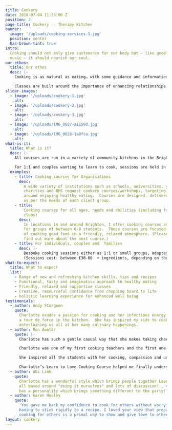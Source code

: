 ```yaml
---
title: Cookery
date: 2018-07-04 11:35:00 Z
position: 2
page-title: Cookery -- Therapy Kitchen
banner:
  image: '/uploads/cooking-services-1.jpg'
  position: center
  has-brown-tint: true
intro:
  Cooking should not only give sustenance for our body but – like good art or
  music – it should nourish our soul.
our-ethos:
  title: Our ethos
  desc: |-
    Cooking is as natural as eating… with some guidance and information, classes will inspire your intuition, your imagination and your appetite to lead the way, in your kitchen.  In this approach, recipes are starting points for you to personalize - adapting, researching and experimenting with ideas and ingredients, so that your cooking tastes just right, for you.

    Classes are built around the importance of enhancing relationships, with ourselves, each other and of course food.  We need to eat and are social creatures, so coming together in a supportive, friendly group to enjoy cooking good food, makes good sense in every way.
slider-images:
  - image: '/uploads/cookery-1.jpg'
    alt:
  - image: '/uploads/cookery-2.jpg'
    alt:
  - image: '/uploads/cookery-3.jpg'
    alt:
  - image: '/uploads/IMG_0687-a1159d.jpg'
    alt:
  - image: '/uploads/IMG_0628-1a8fca.jpg'
    alt:
what-is-it:
  title: What is it?
  desc: |-
    All courses are run in a variety of community kitchens in the Brighton area.  Our on the move, pop up kitchen, can be set up almost anywhere!

    For 1:1 and couples wanting to learn to cook, sessions are held in my garden studio or in some cases, in your own home.  See below for the adaptable, pick and mix range of cooking courses offered:
  examples:
    - title: Cooking courses for Organisations
      desc:
        A wide variety of institutions such as schools, universities, youth clubs,
        charities and NHS request cookery courses/workshops, targeting specific areas
        around enjoying healthy eating.  Courses are designed, delivered and costed
        as per the needs of each client group.
    - title:
        Cooking courses for all ages, needs and abilities (including family cookery
        clubs)
      desc:
        In locations in and around Brighton, I offer cooking courses and workshops
        for groups of between 6-8 students.  These courses are focused on the enjoyment
        of cooking good food in a friendly, relaxed atmosphere. (Please contact me to
        find out more about the next course.)
    - title: For individuals, couples and  families
      desc: |-
        Bespoke cooking sessions either as 1:1 or small groups, adapted to your specific requests.  This are a great gift and wonderful way to spend time with loved ones.
        (Sessions cost: between £30-60  + ingredients, depending on the nature of the session/group.)
what-to-expect:
  title: What to expect
  list:
    - Range of new and refreshing kitchen skills, tips and recipes
    - Functional, tasty and imaginative approach to healthy eating
    - Friendly, relaxed and supportive classes
    - Creative, resourceful confidence from chopping board to life
    - holistic learning experience for enhanced well being
testimonials:
  - author: Andy Sturgeon
    quote:
      Charlotte exudes a passion for cooking and her infectious energy makes her
      a tour de force in the kitchen.  She has inspired my kids to cook and love food…
      entertaining us all at her many culinary happenings.
  - author: Ron Awotar
    quote: |-
      Charlotte has such a gentle casual way that she makes taking charge of your health a very pleasant experience.

      Charlotte was one of my first cooking teachers and the first one to make me feel confident and unafraid of all the new foods and theories that just right for me as a beginner.

      She inspired all the students with her cooking, compassion and understanding; she is not only teaching in her class, she is also hands on cooking including all students’ participation.

      Charlotte’s Learn to Love Cooking Course helped me finally understand food and how to cook with love. Her teaching technique is so clear, easy and practical to understand, some of my favourite dishes are Fish Pie/ Risotto-Chicken/Mushroom and Leek/ Chocolate and Banana Cake and Chocolate Brownies.
  - author: Abi Link
    quote:
      Charlotte has a wonderful style which brings people together Learning was
      all based around "doing it ourselves" and lots of discussion! , every ingredient
      has a personality which brings something different to the party!!
  - author: Karen Healey
    quote:
      'You gave me back my confidence to cook for others without worrying about
      having to stick rigidly to a recipe. I loved your view that preparing food and
      cooking for others is a primal way to show and give love to others. '
layout: cookery
---
```

